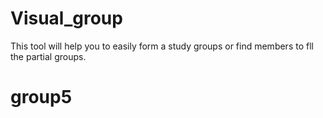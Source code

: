 # Visual_group
This tool will help you to easily form a study groups or find members to fll the partial groups.

# group5
